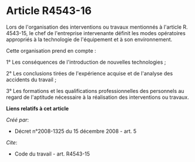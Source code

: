 # Article R4543-16

Lors de l'organisation des interventions ou travaux mentionnés à l'article R. 4543-15, le chef de l'entreprise intervenante
définit les modes opératoires appropriés à la technologie de l'équipement et à son environnement. 

Cette organisation prend en compte : 

1° Les conséquences de l'introduction de nouvelles technologies ; 

2° Les conclusions tirées de l'expérience acquise et de l'analyse des accidents du travail ; 

3° Les formations et les qualifications professionnelles des personnels au regard de l'aptitude nécessaire à la réalisation
des interventions ou travaux.

**Liens relatifs à cet article**

_Créé par_:

  - Décret n°2008-1325 du 15 décembre 2008 - art. 5

_Cite_:

  - Code du travail - art. R4543-15
